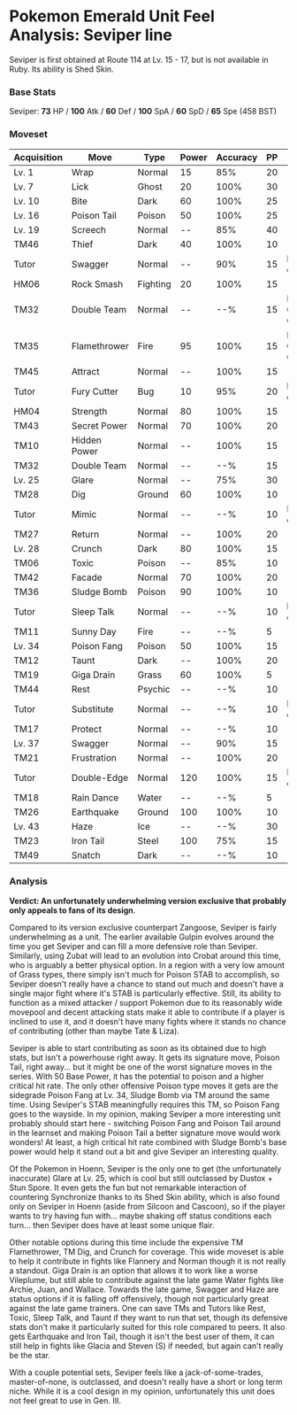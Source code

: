 # Pokemon Emerald Unit Feel Analysis: Seviper line

Seviper is first obtained at Route 114 at Lv. 15 - 17, but is not available in Ruby. Its ability is Shed Skin.

### Base Stats

Seviper: **73** HP / **100** Atk / **60** Def / **100** SpA / **60** SpD / **65** Spe (458 BST)

### Moveset

| Acquisition | Move         | Type     | Power | Accuracy | PP | Notes              |
|-------------|--------------|----------|-------|----------|----|--------------------|
| Lv. 1       | Wrap         | Normal   | 15    | 85%      | 20 |                    |
| Lv. 7       | Lick         | Ghost    | 20    | 100%     | 30 |                    |
| Lv. 10      | Bite         | Dark     | 60    | 100%     | 25 |                    |
| Lv. 16      | Poison Tail  | Poison   | 50    | 100%     | 25 |                    |
| Lv. 19      | Screech      | Normal   | --    | 85%      | 40 |                    |
| TM46        | Thief        | Dark     | 40    | 100%     | 10 |                    |
| Tutor       | Swagger      | Normal   | --    | 90%      | 15 | Emerald only       |
| HM06        | Rock Smash   | Fighting | 20    | 100%     | 15 |                    |
| TM32        | Double Team  | Normal   | --    | --%      | 15 | Buy at Game Corner |
| TM35        | Flamethrower | Fire     | 95    | 100%     | 15 | Buy at Game Corner |
| TM45        | Attract      | Normal   | --    | 100%     | 15 |                    |
| Tutor       | Fury Cutter  | Bug      | 10    | 95%      | 20 | Emerald only       |
| HM04        | Strength     | Normal   | 80    | 100%     | 15 |                    |
| TM43        | Secret Power | Normal   | 70    | 100%     | 20 |                    |
| TM10        | Hidden Power | Normal   | --    | 100%     | 15 |                    |
| TM32        | Double Team  | Normal   | --    | --%      | 15 |                    |
| Lv. 25      | Glare        | Normal   | --    | 75%      | 30 |                    |
| TM28        | Dig          | Ground   | 60    | 100%     | 10 |                    |
| Tutor       | Mimic        | Normal   | --    | --%      | 10 | Emerald only       |
| TM27        | Return       | Normal   | --    | 100%     | 20 |                    |
| Lv. 28      | Crunch       | Dark     | 80    | 100%     | 15 |                    |
| TM06        | Toxic        | Poison   | --    | 85%      | 10 |                    |
| TM42        | Facade       | Normal   | 70    | 100%     | 20 |                    |
| TM36        | Sludge Bomb  | Poison   | 90    | 100%     | 10 |                    |
| Tutor       | Sleep Talk   | Normal   | --    | --%      | 10 | Emerald only       |
| TM11        | Sunny Day    | Fire     | --    | --%      | 5  |                    |
| Lv. 34      | Poison Fang  | Poison   | 50    | 100%     | 15 |                    |
| TM12        | Taunt        | Dark     | --    | 100%     | 20 |                    |
| TM19        | Giga Drain   | Grass    | 60    | 100%     | 5  |                    |
| TM44        | Rest         | Psychic  | --    | --%      | 10 |                    |
| Tutor       | Substitute   | Normal   | --    | --%      | 10 | Emerald only       |
| TM17        | Protect      | Normal   | --    | --%      | 10 |                    |
| Lv. 37      | Swagger      | Normal   | --    | 90%      | 15 |                    |
| TM21        | Frustration  | Normal   | --    | 100%     | 20 |                    |
| Tutor       | Double-Edge  | Normal   | 120   | 100%     | 15 | Emerald only       |
| TM18        | Rain Dance   | Water    | --    | --%      | 5  |                    |
| TM26        | Earthquake   | Ground   | 100   | 100%     | 10 |                    |
| Lv. 43      | Haze         | Ice      | --    | --%      | 30 |                    |
| TM23        | Iron Tail    | Steel    | 100   | 75%      | 15 |                    |
| TM49        | Snatch       | Dark     | --    | --%      | 10 |                    |

### Analysis

**Verdict: An unfortunately underwhelming version exclusive that probably only appeals to fans of its design**.

Compared to its version exclusive counterpart Zangoose, Seviper is fairly underwhelming as a unit. The earlier available Gulpin evolves around the time you get Seviper and can fill a more defensive role than Seviper. Similarly, using Zubat will lead to an evolution into Crobat around this time, who is arguably a better physical option. In a region with a very low amount of Grass types, there simply isn't much for Poison STAB to accomplish, so Seviper doesn't really have a chance to stand out much and doesn't have a single major fight where it's STAB is particularly effective. Still, its ability to function as a mixed attacker / support Pokemon due to its reasonably wide movepool and decent attacking stats make it able to contribute if a player is inclined to use it, and it doesn't have many fights where it stands no chance of contributing (other than maybe Tate & Liza).

Seviper is able to start contributing as soon as its obtained due to high stats, but isn't a powerhouse right away. It gets its signature move, Poison Tail, right away... but it might be one of the worst signature moves in the series. With 50 Base Power, it has the potential to poison and a higher critical hit rate. The only other offensive Poison type moves it gets are the sidegrade Poison Fang at Lv. 34, Sludge Bomb via TM around the same time. Using Seviper's STAB meaningfully requires this TM, so Poison Fang goes to the wayside. In my opinion, making Seviper a more interesting unit probably should start here - switching Poison Fang and Poison Tail around in the learnset and making Poison Tail a better signature move would work wonders! At least, a high critical hit rate combined with Sludge Bomb's base power would help it stand out a bit and give Seviper an interesting quality. 

Of the Pokemon in Hoenn, Seviper is the only one to get (the unfortunately inaccurate) Glare at Lv. 25, which is cool but still outclassed by Dustox + Stun Spore. It even gets the fun but not remarkable interaction of countering Synchronize thanks to its Shed Skin ability, which is also found only on Seviper in Hoenn (aside from Silcoon and Cascoon), so if the player wants to try having fun with... maybe shaking off status conditions each turn... then Seviper does have at least some unique flair.

Other notable options during this time include the expensive TM Flamethrower, TM Dig, and Crunch for coverage. This wide moveset is able to help it contribute in fights like Flannery and Norman though it is not really a standout. Giga Drain is an option that allows it to work like a worse Vileplume, but still able to contribute against the late game Water fights like Archie, Juan, and Wallace. Towards the late game, Swagger and Haze are status options if it is falling off offensively, though not particularly great against the late game trainers. One can save TMs and Tutors like Rest, Toxic, Sleep Talk, and Taunt if they want to run that set, though its defensive stats don't make it particularly suited for this role compared to peers. It also gets Earthquake and Iron Tail, though it isn't the best user of them, it can still help in fights like Glacia and Steven (S) if needed, but again can't really be the star.

With a couple potential sets, Seviper feels like a jack-of-some-trades, master-of-none, is outclassed, and doesn't really have a short or long term niche. While it is a cool design in my opinion, unfortunately this unit does not feel great to use in Gen. III.